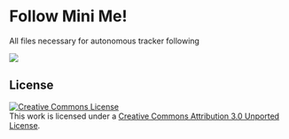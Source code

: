 # Follow Mini Me!

All files necessary for autonomous tracker following

[<img src="https://img.youtube.com/vi/YfQvBd4r_QU/0.jpg">](https://www.youtube.com/watch?v=YfQvBd4r_QU)

## License
<a rel="license" href="http://creativecommons.org/licenses/by/3.0/"><img alt="Creative Commons License" style="border-width:0" src="https://i.creativecommons.org/l/by/3.0/88x31.png" /></a><br />This work is licensed under a <a rel="license" href="http://creativecommons.org/licenses/by/3.0/">Creative Commons Attribution 3.0 Unported License</a>.
